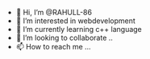 - 👋 Hi, I’m @RAHULL-86
- 👀 I’m interested in webdevelopment
- 🌱 I’m currently learning c++ language
- 💞️ I’m looking to collaborate ..
- 📫 How to reach me ...

<!---
RAHULL-86/RAHULL-86 is a ✨ special ✨ repository because its `README.md` (this file) appears on your GitHub profile.
You can click the Preview link to take a look at your changes.
--->
